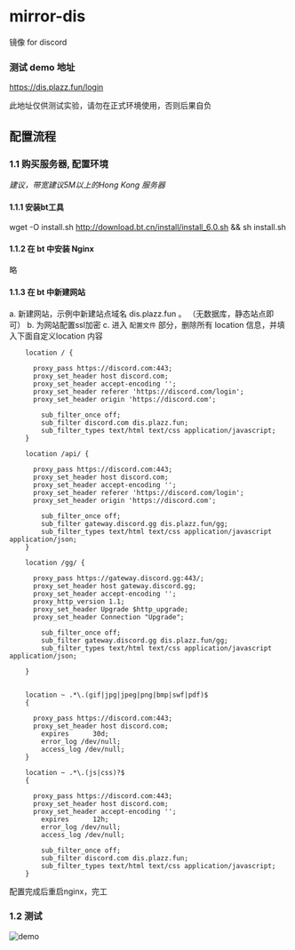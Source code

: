# mirror-dis
镜像 for discord 



### 测试 demo 地址 
https://dis.plazz.fun/login 

此地址仅供测试实验，请勿在正式环境使用，否则后果自负


## 配置流程 

### 1.1 购买服务器, 配置环境
*建议，带宽建议5M以上的Hong Kong 服务器*

#### 1.1.1 安装bt工具
wget -O install.sh http://download.bt.cn/install/install_6.0.sh && sh install.sh
#### 1.1.2 在 bt 中安装 Nginx
略
#### 1.1.3 在 bt 中新建网站
a. 新建网站，示例中新建站点域名 dis.plazz.fun 。 （无数据库，静态站点即可）
b. 为网站配置ssl加密
c. 进入 `配置文件` 部分，删除所有 location 信息，并填入下面自定义location 内容
```
    location / { 
    
      proxy_pass https://discord.com:443;
      proxy_set_header host discord.com;
      proxy_set_header accept-encoding '';
      proxy_set_header referer 'https://discord.com/login';
      proxy_set_header origin 'https://discord.com';
      
        sub_filter_once off;
        sub_filter discord.com dis.plazz.fun;
        sub_filter_types text/html text/css application/javascript;
    }
    
    location /api/ { 

      proxy_pass https://discord.com:443;
      proxy_set_header host discord.com;
      proxy_set_header accept-encoding '';
      proxy_set_header referer 'https://discord.com/login';
      proxy_set_header origin 'https://discord.com';
      
        sub_filter_once off;
        sub_filter gateway.discord.gg dis.plazz.fun/gg;
        sub_filter_types text/html text/css application/javascript application/json;
    }
    
    location /gg/ { 

      proxy_pass https://gateway.discord.gg:443/;
      proxy_set_header host gateway.discord.gg;
      proxy_set_header accept-encoding '';
      proxy_http_version 1.1;
      proxy_set_header Upgrade $http_upgrade;
      proxy_set_header Connection "Upgrade";
      
        sub_filter_once off;
        sub_filter gateway.discord.gg dis.plazz.fun/gg;
        sub_filter_types text/html text/css application/javascript application/json;
        
    }
    
    
    location ~ .*\.(gif|jpg|jpeg|png|bmp|swf|pdf)$
    {
    
      proxy_pass https://discord.com:443;
      proxy_set_header host discord.com;
        expires      30d;
        error_log /dev/null;
        access_log /dev/null;
    }
    
    location ~ .*\.(js|css)?$
    {
      
      proxy_pass https://discord.com:443;
      proxy_set_header host discord.com;
      proxy_set_header accept-encoding '';
        expires      12h;
        error_log /dev/null;
        access_log /dev/null; 
        
        sub_filter_once off;
        sub_filter discord.com dis.plazz.fun;
        sub_filter_types text/html text/css application/javascript;
    }
```
配置完成后重启nginx，完工

### 1.2 测试 
![demo](https://gw.alipayobjects.com/zos/UserAdmin/8yjf4x/abcd111.jpg)

